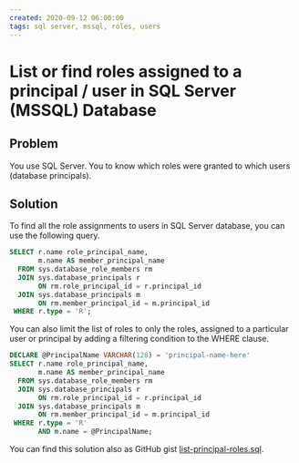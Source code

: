 ```yaml
---
created: 2020-09-12 06:00:00
tags: sql server, mssql, roles, users
---
```


# List or find roles assigned to a principal / user in SQL Server (MSSQL) Database

## Problem

You use SQL Server. You to know which roles were granted to which users (database principals).

## Solution

To find all the role assignments to users in SQL Server database, you can use the following query.

```sql
SELECT r.name role_principal_name, 
       m.name AS member_principal_name
  FROM sys.database_role_members rm 
  JOIN sys.database_principals r 
       ON rm.role_principal_id = r.principal_id
  JOIN sys.database_principals m 
       ON rm.member_principal_id = m.principal_id
 WHERE r.type = 'R';
```

You can also limit the list of roles to only the roles, assigned to a particular user or principal by adding a filtering condition to the WHERE clause.

```sql
DECLARE @PrincipalName VARCHAR(128) = 'principal-name-here'
SELECT r.name role_principal_name, 
       m.name AS member_principal_name
  FROM sys.database_role_members rm 
  JOIN sys.database_principals r 
       ON rm.role_principal_id = r.principal_id
  JOIN sys.database_principals m 
       ON rm.member_principal_id = m.principal_id
 WHERE r.type = 'R'
       AND m.name = @PrincipalName;
```

You can find this solution also as GitHub gist [list-principal-roles.sql](https://gist.github.com/ivangeorgiev/8db4631372cc8a9e8981f51860524143#file-list-principal-roles-sql).